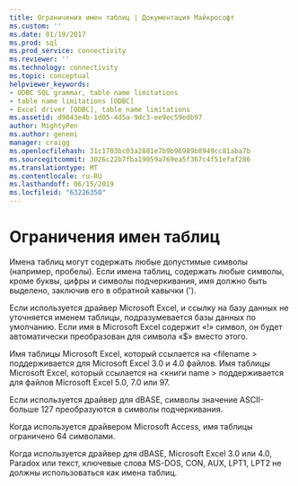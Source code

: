 ```yaml
---
title: Ограничения имен таблиц | Документация Майкрософт
ms.custom: ''
ms.date: 01/19/2017
ms.prod: sql
ms.prod_service: connectivity
ms.reviewer: ''
ms.technology: connectivity
ms.topic: conceptual
helpviewer_keywords:
- ODBC SQL grammar, table name limitations
- table name limitations [ODBC]
- Excel driver [ODBC], table name limitations
ms.assetid: d9843e4b-1d05-4d5a-9dc3-ee9ec59edb97
author: MightyPen
ms.author: genemi
manager: craigg
ms.openlocfilehash: 31c1703bc03a2881e7b9b96989b8949cc81aba7b
ms.sourcegitcommit: 3026c22b7fba19059a769ea5f367c4f51efaf286
ms.translationtype: MT
ms.contentlocale: ru-RU
ms.lasthandoff: 06/15/2019
ms.locfileid: "63226350"
---
```

# <a name="table-name-limitations"></a>Ограничения имен таблиц
Имена таблиц могут содержать любые допустимые символы (например, пробелы). Если имена таблиц, содержать любые символы, кроме буквы, цифры и символы подчеркивания, имя должно быть выделено, заключив его в обратной кавычки (').  
  
 Если используется драйвер Microsoft Excel, и ссылку на базу данных не уточняется именем таблицы, подразумевается базы данных по умолчанию. Если имя в Microsoft Excel содержит «!» символ, он будет автоматически преобразован для символа «$» вместо этого.  
  
 Имя таблицы Microsoft Excel, который ссылается на \<filename > поддерживается для Microsoft Excel 3.0 и 4.0 файлов. Имя таблицы Microsoft Excel, который ссылается на \<книги name > поддерживается для файлов Microsoft Excel 5.0, 7.0 или 97.  
  
 Если используется драйвер для dBASE, символы значение ASCII-больше 127 преобразуются в символы подчеркивания.  
  
 Когда используется драйвером Microsoft Access, имя таблицы ограничено 64 символами.  
  
 Когда используется драйвер для dBASE, Microsoft Excel 3.0 или 4.0, Paradox или текст, ключевые слова MS-DOS, CON, AUX, LPT1, LPT2 не должны использоваться как имена таблиц.
